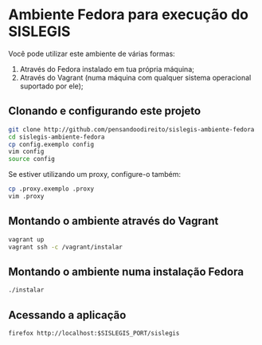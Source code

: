 # Ambiente Fedora para execução do SISLEGIS

Você pode utilizar este ambiente de várias formas:

1. Através do Fedora instalado em tua própria máquina;
2. Através do Vagrant (numa máquina com qualquer sistema operacional suportado por ele);

## Clonando e configurando este projeto

```bash
git clone http://github.com/pensandoodireito/sislegis-ambiente-fedora
cd sislegis-ambiente-fedora
cp config.exemplo config
vim config
source config
```

Se estiver utilizando um proxy, configure-o também:
```bash
cp .proxy.exemplo .proxy
vim .proxy
```

## Montando o ambiente através do Vagrant

```bash
vagrant up
vagrant ssh -c /vagrant/instalar
```

## Montando o ambiente numa instalação Fedora

```bash
./instalar
```

## Acessando a aplicação

```
firefox http://localhost:$SISLEGIS_PORT/sislegis
```
